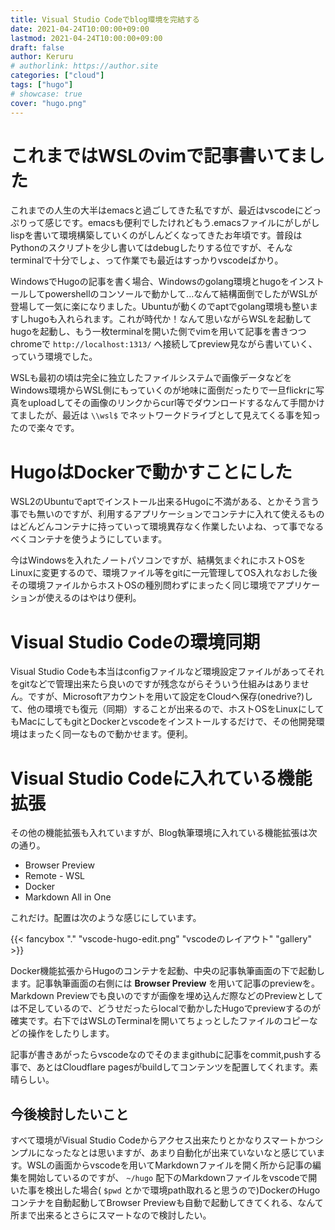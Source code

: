 ```yaml
---
title: Visual Studio Codeでblog環境を完結する
date: 2021-04-24T10:00:00+09:00
lastmod: 2021-04-24T10:00:00+09:00
draft: false
author: Keruru
# authorlink: https://author.site
categories: ["cloud"]
tags: ["hugo"]
# showcase: true
cover: "hugo.png"
---
```

# これまではWSLのvimで記事書いてました
これまでの人生の大半はemacsと過ごしてきた私ですが、最近はvscodeにどっぷりって感じです。emacsも便利でしたけれどもう.emacsファイルにがしがしlispを書いて環境構築していくのがしんどくなってきたお年頃です。普段はPythonのスクリプトを少し書いてはdebugしたりする位ですが、そんなterminalで十分でしょ、って作業でも最近はすっかりvscodeばかり。

WindowsでHugoの記事を書く場合、Windowsのgolang環境とhugoをインストールしてpowershellのコンソールで動かして...なんて結構面倒でしたがWSLが登場して一気に楽になりました。Ubuntuが動くのでaptでgolang環境も整いますしhugoも入れられます。これが時代か！なんて思いながらWSLを起動してhugoを起動し、もう一枚terminalを開いた側でvimを用いて記事を書きつつchromeで `http://localhost:1313/` へ接続してpreview見ながら書いていく、っていう環境でした。

WSLも最初の頃は完全に独立したファイルシステムで画像データなどをWindows環境からWSL側にもっていくのが地味に面倒だったりで一旦flickrに写真をuploadしてその画像のリンクからcurl等でダウンロードするなんて手間かけてましたが、最近は `\\wsl$` でネットワークドライブとして見えてくる事を知ったので楽々です。

# HugoはDockerで動かすことにした
WSL2のUbuntuでaptでインストール出来るHugoに不満がある、とかそう言う事でも無いのですが、利用するアプリケーションでコンテナに入れて使えるものはどんどんコンテナに持っていって環境異存なく作業したいよね、って事でなるべくコンテナを使うようにしています。

今はWindowsを入れたノートパソコンですが、結構気まぐれにホストOSをLinuxに変更するので、環境ファイル等をgitに一元管理してOS入れなおした後その環境ファイルからホストOSの種別問わずにまったく同じ環境でアプリケーションが使えるのはやはり便利。

# Visual Studio Codeの環境同期
Visual Studio Codeも本当はconfigファイルなど環境設定ファイルがあってそれをgitなどで管理出来たら良いのですが残念ながらそういう仕組みはありません。ですが、Microsoftアカウントを用いて設定をCloudへ保存(onedrive?)して、他の環境でも復元（同期）することが出来るので、ホストOSをLinuxにしてもMacにしてもgitとDockerとvscodeをインストールするだけで、その他開発環境はまったく同一なもので動かせます。便利。

# Visual Studio Codeに入れている機能拡張
その他の機能拡張も入れていますが、Blog執筆環境に入れている機能拡張は次の通り。

- Browser Preview
- Remote - WSL
- Docker
- Markdown All in One

これだけ。配置は次のような感じにしています。

{{< fancybox "." "vscode-hugo-edit.png" "vscodeのレイアウト" "gallery" >}}

Docker機能拡張からHugoのコンテナを起動、中央の記事執筆画面の下で起動します。記事執筆画面の右側には **Browser Preview** を用いて記事のpreviewを。Markdown Previewでも良いのですが画像を埋め込んだ際などのPreviewとしては不足しているので、どうせだったらlocalで動かしたHugoでpreviewするのが確実です。右下ではWSLのTerminalを開いてちょっとしたファイルのコピーなどの操作をしたりします。

記事が書きあがったらvscodeなのでそのままgithubに記事をcommit,pushする事で、あとはCloudflare pagesがbuildしてコンテンツを配置してくれます。素晴らしい。

## 今後検討したいこと
すべて環境がVisual Studio Codeからアクセス出来たりとかなりスマートかつシンプルになったなとは思いますが、あまり自動化が出来ていないなと感じています。WSLの画面からvscodeを用いてMarkdownファイルを開く所から記事の編集を開始しているのですが、 `~/hugo` 配下のMarkdownファイルをvscodeで開いた事を検出した場合( `$pwd` とかで環境path取れると思うので)DockerのHugoコンテナを自動起動してBrowser Previewも自動で起動してきてくれる、なんて所まで出来るとさらにスマートなので検討したい。
